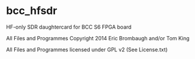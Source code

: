 bcc_hfsdr
========

HF-only SDR daughtercard for BCC S6 FPGA board

All Files and Programmes Copyright 2014 Eric Brombaugh and/or Tom King

All Files and Programmes licensed under GPL v2 (See License.txt)
